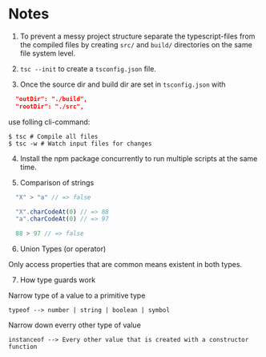 # Notes

1. To prevent a messy project structure separate the typescript-files from the compiled files by creating `src/` and `build/` directories on the same file system level.

2. `tsc --init` to create a `tsconfig.json` file.

3. Once the source dir and build dir are set in `tsconfig.json` with

  ```json
    "outDir": "./build",
    "rootDir": "./src",
  ```

use folling cli-command:

  ```shell
  $ tsc # Compile all files
  $ tsc -w # Watch input files for changes
  ```
4. Install the npm package concurrently to run multiple scripts at the same time.

5. Comparison of strings

  ```javascript
    "X" > "a" // => false

    "X".charCodeAt(0) // => 88
    "a".charCodeAt(0) // => 97

    88 > 97 // => false
  ```
6. Union Types (or operator)

  Only access properties that are common means existent in both types.

7. How type guards work

  Narrow type of a value to a primitive type

    typeof --> number | string | boolean | symbol

  Narrow down everry other type of value

    instanceof --> Every other value that is created with a constructor function
